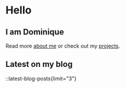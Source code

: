 # Hello

## I am Dominique

Read more [about me](/about) or check out my [projects](/projects).

## Latest on my blog

::latest-blog-posts{limit="3"}
